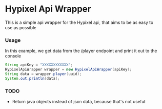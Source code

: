 # Hypixel Api Wrapper
This is a simple api wrapper for the Hypixel api, that aims 
to be as easy to use as possible


### Usage 
In this example, we get data from the /player endpoint and print it out to the console
```java
String apiKey = "XXXXXXXXXXXX"; 
HypixelApiWrapper wrapper = new HypixelApiWrapper(apiKey);
String data = wrapper.player(uuid);
System.out.println(data); 
```

### TODO
* Return java objects instead of json data, because that's not useful 
